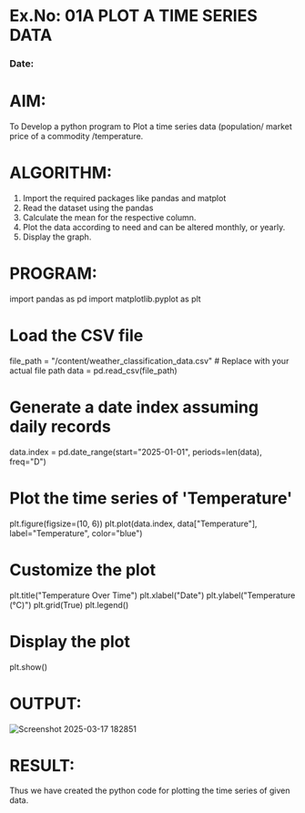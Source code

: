 # Ex.No: 01A PLOT A TIME SERIES DATA
###  Date: 

# AIM:
To Develop a python program to Plot a time series data (population/ market price of a commodity
/temperature.
# ALGORITHM:
1. Import the required packages like pandas and matplot
2. Read the dataset using the pandas
3. Calculate the mean for the respective column.
4. Plot the data according to need and can be altered monthly, or yearly.
5. Display the graph.
# PROGRAM:
import pandas as pd
import matplotlib.pyplot as plt

# Load the CSV file
file_path = "/content/weather_classification_data.csv"  # Replace with your actual file path
data = pd.read_csv(file_path)

# Generate a date index assuming daily records
data.index = pd.date_range(start="2025-01-01", periods=len(data), freq="D")

# Plot the time series of 'Temperature'
plt.figure(figsize=(10, 6))
plt.plot(data.index, data["Temperature"], label="Temperature", color="blue")

# Customize the plot
plt.title("Temperature Over Time")
plt.xlabel("Date")
plt.ylabel("Temperature (°C)")
plt.grid(True)
plt.legend()

# Display the plot
plt.show()










# OUTPUT:





![Screenshot 2025-03-17 182851](https://github.com/user-attachments/assets/1f79e0b8-a5f2-45df-8fc5-d126bbd828bb)



# RESULT:
Thus we have created the python code for plotting the time series of given data.
